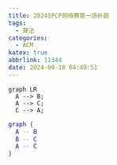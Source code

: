 ```yaml
---
title: 2024IPCP网络赛第一场补题
tags:
  - 算法
categories:
  - ACM
katex: true
abbrlink: 11344
date: 2024-09-18 04:49:51
---
```


```mermaid
graph LR
  A --> B;
  A --> C;
  C --> A;
```

```dot
graph {
  A -- B
  B -- C
  A -- C
}
```
